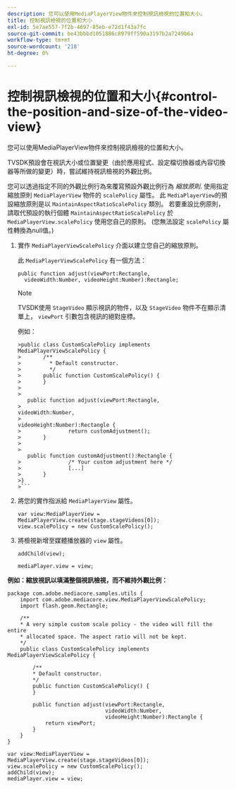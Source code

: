 ```yaml
---
description: 您可以使用MediaPlayerView物件來控制視訊檢視的位置和大小。
title: 控制視訊檢視的位置和大小
exl-id: 5e7ae557-7f2b-4697-85eb-e72d1f43a7fc
source-git-commit: be43bbbd1051886c8979ff590a3197b2a7249b6a
workflow-type: tm+mt
source-wordcount: '218'
ht-degree: 0%

---
```


# 控制視訊檢視的位置和大小{#control-the-position-and-size-of-the-video-view}

您可以使用MediaPlayerView物件來控制視訊檢視的位置和大小。

TVSDK預設會在視訊大小或位置變更（由於應用程式、設定檔切換器或內容切換器等所做的變更）時，嘗試維持視訊檢視的外觀比例。

您可以透過指定不同的外觀比例行為來覆寫預設外觀比例行為 *縮放原則*. 使用指定縮放原則 `MediaPlayerView` 物件的 `scalePolicy` 屬性。 此 `MediaPlayerView`的預設縮放原則是以 `MaintainAspectRatioScalePolicy` 類別。 若要重設比例原則，請取代預設的執行個體 `MaintainAspectRatioScalePolicy` 於 `MediaPlayerView.scalePolicy` 使用您自己的原則。 (您無法設定 `scalePolicy` 屬性轉換為null值。)

1. 實作 `MediaPlayerViewScalePolicy` 介面以建立您自己的縮放原則。

   此 `MediaPlayerViewScalePolicy` 有一個方法：

   ```
   public function adjust(viewPort:Rectangle, 
     videoWidth:Number, videoHeight:Number):Rectangle;
   ```

   >[!NOTE]
   >
   >TVSDK使用 `StageVideo` 顯示視訊的物件，以及 `StageVideo` 物件不在顯示清單上， `viewPort` 引數包含視訊的絕對座標。
   >
   >
   >例如：
   >
   >
   ```
   >public class CustomScalePolicy implements MediaPlayerViewScalePolicy { 
   >       /** 
   >         * Default constructor. 
   >         */ 
   >       public function CustomScalePolicy() { 
   >       } 
   > 
   >    
      public function adjust(viewPort:Rectangle,  
   >                                                     videoWidth:Number,  
   >                                                     videoHeight:Number):Rectangle { 
   >               return customAdjustment(); 
   >       } 
   > 
   >    
      public function customAdjustment():Rectangle { 
   >               /* Your custom adjustment here */ 
   >               [...] 
   >       } 
   >}
   >```

1. 將您的實作指派給 `MediaPlayerView` 屬性。

   ```
   var view:MediaPlayerView = MediaPlayerView.create(stage.stageVideos[0]); 
   view.scalePolicy = new CustomScalePolicy();
   ```

1. 將檢視新增至媒體播放器的 `view` 屬性。

   ```
   addChild(view); 
   
   mediaPlayer.view = view;
   ```

<!--<a id="example_7B08ECCDA17B4DD191FC672BD1F4C850"></a>-->

**例如：縮放視訊以填滿整個視訊檢視，而不維持外觀比例：**

```
package com.adobe.mediacore.samples.utils { 
    import com.adobe.mediacore.view.MediaPlayerViewScalePolicy; 
    import flash.geom.Rectangle; 
 
    /** 
    * A very simple custom scale policy - the video will fill the entire 
    * allocated space. The aspect ratio will not be kept. 
    */ 
    public class CustomScalePolicy implements MediaPlayerViewScalePolicy { 
 
        /** 
        * Default constructor. 
        */ 
        public function CustomScalePolicy() { 
        } 
 
        public function adjust(viewPort:Rectangle, 
                               videoWidth:Number,  
                               videoHeight:Number):Rectangle { 
            return viewPort; 
        } 
    } 
} 
 
var view:MediaPlayerView = MediaPlayerView.create(stage.stageVideos[0]); 
view.scalePolicy = new CustomScalePolicy(); 
addChild(view); 
mediaPlayer.view = view;
```
